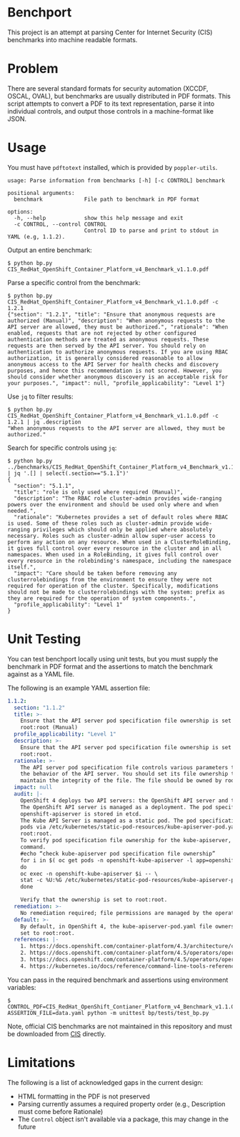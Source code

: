 # Benchport

This project is an attempt at parsing Center for Internet Security (CIS)
benchmarks into machine readable formats.

# Problem

There are several standard formats for security automation (XCCDF, OSCAL,
OVAL), but benchmarks are usually distributed in PDF formats. This script
attempts to convert a PDF to its text representation, parse it into individual
controls, and output those controls in a machine-format like JSON.

# Usage

You must have `pdftotext` installed, which is provided by `poppler-utils`.

```
usage: Parse information from benchmarks [-h] [-c CONTROL] benchmark

positional arguments:
  benchmark             File path to benchmark in PDF format

options:
  -h, --help            show this help message and exit
  -c CONTROL, --control CONTROL
                        Control ID to parse and print to stdout in YAML (e.g, 1.1.2).
```

Output an entire benchmark:

```
$ python bp.py CIS_RedHat_OpenShift_Container_Platform_v4_Benchmark_v1.1.0.pdf
```

Parse a specific control from the benchmark:
```
$ python bp.py CIS_RedHat_OpenShift_Container_Platform_v4_Benchmark_v1.1.0.pdf -c 1.2.1
{"section": "1.2.1", "title": "Ensure that anonymous requests are authorized (Manual)", "description": "When anonymous requests to the API server are allowed, they must be authorized.", "rationale": "When enabled, requests that are not rejected by other configured authentication methods are treated as anonymous requests. These requests are then served by the API server. You should rely on authentication to authorize anonymous requests. If you are using RBAC authorization, it is generally considered reasonable to allow anonymous access to the API Server for health checks and discovery purposes, and hence this recommendation is not scored. However, you should consider whether anonymous discovery is an acceptable risk for your purposes.", "impact": null, "profile_applicability": "Level 1"}
```

Use `jq` to filter results:

```
$ python bp.py CIS_RedHat_OpenShift_Container_Platform_v4_Benchmark_v1.1.0.pdf -c 1.2.1 | jq .description
"When anonymous requests to the API server are allowed, they must be authorized."
```

Search for specific controls using `jq`:

```
$ python bp.py ../benchmarks/CIS_RedHat_OpenShift_Container_Platform_v4_Benchmark_v1.1.0.pdf | jq '.[] | select(.section=="5.1.1")'
{
  "section": "5.1.1",
  "title": "role is only used where required (Manual)",
  "description": "The RBAC role cluster-admin provides wide-ranging powers over the environment and should be used only where and when needed.",
  "rationale": "Kubernetes provides a set of default roles where RBAC is used. Some of these roles such as cluster-admin provide wide-ranging privileges which should only be applied where absolutely necessary. Roles such as cluster-admin allow super-user access to perform any action on any resource. When used in a ClusterRoleBinding, it gives full control over every resource in the cluster and in all namespaces. When used in a RoleBinding, it gives full control over every resource in the rolebinding's namespace, including the namespace itself.",
  "impact": "Care should be taken before removing any clusterrolebindings from the environment to ensure they were not required for operation of the cluster. Specifically, modifications should not be made to clusterrolebindings with the system: prefix as they are required for the operation of system components.",
  "profile_applicability": "Level 1"
}
```

# Unit Testing

You can test benchport locally using unit tests, but you must supply the
benchmark in PDF format and the assertions to match the benchmark against as a
YAML file.

The following is an example YAML assertion file:

```yaml
1.1.2:
  section: "1.1.2"
  title: >-
    Ensure that the API server pod specification file ownership is set to
    root:root (Manual)
  profile_applicability: "Level 1"
  description: >-
    Ensure that the API server pod specification file ownership is set to
    root:root.
  rationale: >-
    The API server pod specification file controls various parameters that set
    the behavior of the API server. You should set its file ownership to
    maintain the integrity of the file. The file should be owned by root:root.
  impact: null
  audit: |-
    OpenShift 4 deploys two API servers: the OpenShift API server and the Kube API server.
    The OpenShift API server is managed as a deployment. The pod specification yaml for
    openshift-apiserver is stored in etcd.
    The Kube API Server is managed as a static pod. The pod specification file for the kubeapiserver is created on the control plane nodes at /etc/kubernetes/manifests/kubeapiserver-pod.yaml. The kube-apiserver is mounted via hostpath to the kube-apiserver
    pods via /etc/kubernetes/static-pod-resources/kube-apiserver-pod.yaml with ownership
    root:root.
    To verify pod specification file ownership for the kube-apiserver, run the following
    command.
    #echo “check kube-apiserver pod specification file ownership”
    for i in $( oc get pods -n openshift-kube-apiserver -l app=openshift-kubeapiserver -o name )
    do
    oc exec -n openshift-kube-apiserver $i -- \
    stat -c %U:%G /etc/kubernetes/static-pod-resources/kube-apiserver-pod.yaml
    done

    Verify that the ownership is set to root:root.
  remediation: >-
    No remediation required; file permissions are managed by the operator.
  default: >-
    By default, in OpenShift 4, the kube-apiserver-pod.yaml file ownership is
    set to root:root.
  references: |-
    1. https://docs.openshift.com/container-platform/4.3/architecture/controlplane.html#defining-masters_control-plane
    2. https://docs.openshift.com/container-platform/4.5/operators/operatorreference.html#kube-apiserver-operator_red-hat-operators
    3. https://docs.openshift.com/container-platform/4.5/operators/operatorreference.html#openshift-apiserver-operator_red-hat-operators
    4. https://kubernetes.io/docs/reference/command-line-tools-reference/kubeapiserver/
```

You can pass in the required benchmark and assertions using environment variables:

```
$ CONTROL_PDF=CIS_RedHat_OpenShift_Contianer_Platform_v4_Benchmark_v1.1.0.pdf ASSERTION_FILE=data.yaml python -m unittest bp/tests/test_bp.py
```

Note, official CIS benchmarks are not maintained in this repository and must be
downloaded from [CIS](https://www.cisecurity.org/) directly.

# Limitations

The following is a list of acknowledged gaps in the current design:

- HTML formatting in the PDF is not preserved
- Parsing currently assumes a required property order (e.g., Description must
  come before Rationale)
- The `Control` object isn't available via a package, this may change in the
  future
